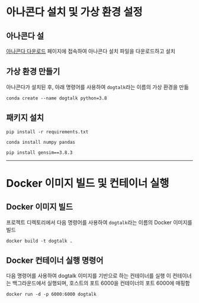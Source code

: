 # 아나콘다 설치 및 가상 환경 설정

## 아나콘다 설
[아나콘다 다운로드](https://www.anaconda.com/download/success) 페이지에 접속하여 아나콘다 설치 파일을 다운로드하고 설치

## 가상 환경 만들기
아나콘다가 설치된 후, 아래 명령어를 사용하여 `dogtalk`라는 이름의 가상 환경을 만듦

```
conda create --name dogtalk python=3.8
```

## 패키지 설치
```
pip install -r requirements.txt

conda install numpy pandas

pip install gensim==3.8.3
```

-------

# Docker 이미지 빌드 및 컨테이너 실행

## Docker 이미지 빌드
프로젝트 디렉토리에서 다음 명령어를 사용하여 `dogtalk`라는 이름의 Docker 이미지를 빌드

```
docker build -t dogtalk .
```


##  Docker 컨테이너 실행 명령어
다음 명령어를 사용하여 dogtalk 이미지를 기반으로 하는 컨테이너를 실행
이 컨테이너는 백그라운드에서 실행되며, 호스트의 포트 6000을 컨테이너의 포트 6000에 매핑함
```
docker run -d -p 6000:6000 dogtalk
```
